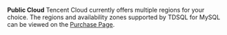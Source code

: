 
**Public Cloud**
Tencent Cloud currently offers multiple regions for your choice. The regions and availability zones supported by TDSQL for MySQL can be viewed on the [Purchase Page](https://buy.cloud.tencent.com/dcdb#/).



